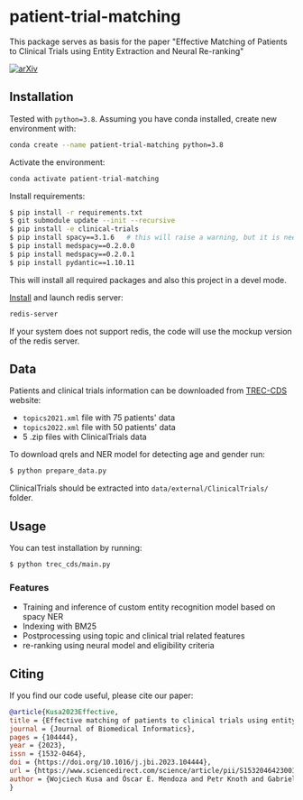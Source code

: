 patient-trial-matching
==============================

This package serves as basis for the paper "Effective Matching of Patients to Clinical Trials using Entity Extraction and Neural Re-ranking"



[![arXiv](https://img.shields.io/badge/arXiv-2307.00381-b31b1b.svg)](https://arxiv.org/abs/2307.00381)


## Installation

Tested with `python=3.8`. Assuming you have conda installed, create new environment with:

```bash
conda create --name patient-trial-matching python=3.8
```

Activate the environment:

```bash
conda activate patient-trial-matching
```

Install requirements:

```bash
$ pip install -r requirements.txt
$ git submodule update --init --recursive
$ pip install -e clinical-trials 
$ pip install spacy==3.1.6   # this will raise a warning, but it is needed for the models to properly load
$ pip install medspacy==0.2.0.0
$ pip install medspacy==0.2.0.1 
$ pip install pydantic==1.10.11 
```

This will install all required packages and also this project in a devel mode.


[Install](https://redis.io/docs/getting-started/installation/) and launch redis server:
```bash
redis-server
```
If your system does not support redis, the code will use the mockup version of the redis server.


## Data

Patients and clinical trials information can be downloaded from [TREC-CDS](http://trec-cds.org/2022.html) website:

* `topics2021.xml` file with 75 patients' data
* `topics2022.xml` file with 50 patients' data
* 5 .zip files with ClinicalTrials data


To download qrels and NER model for detecting age and gender run:

```bash
$ python prepare_data.py
```

ClinicalTrials should be extracted into `data/external/ClinicalTrials/` folder.


## Usage

You can test installation by running:

```bash
$ python trec_cds/main.py
```

### Features

- Training and inference of custom entity recognition model based on spacy NER
- Indexing with BM25
- Postprocessing using topic and clinical trial related features
- re-ranking using neural model and eligibility criteria


## Citing

If you find our code useful, please cite our paper:

```bibtex
@article{Kusa2023Effective,
title = {Effective matching of patients to clinical trials using entity extraction and neural re-ranking},
journal = {Journal of Biomedical Informatics},
pages = {104444},
year = {2023},
issn = {1532-0464},
doi = {https://doi.org/10.1016/j.jbi.2023.104444},
url = {https://www.sciencedirect.com/science/article/pii/S153204642300165X},
author = {Wojciech Kusa and Óscar E. Mendoza and Petr Knoth and Gabriella Pasi and Allan Hanbury}
}
```
